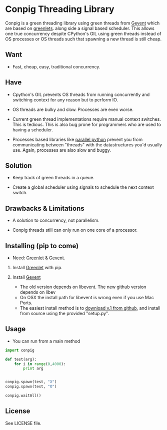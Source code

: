 Conpig Threading Library
========================

Conpig is a green threading library using green threads from [Gevent](http://www.gevent.org/intro.html)
which are based on [greenlets](https://pypi.python.org/pypi/greenlet).
along side a signal based scheduler.
This allows one true concurrency despite CPython's GIL using green threads instead of OS processes or OS threads such that spawning a new thread is still cheap.

Want
----

* Fast, cheap, easy, traditional concurrency.

Have
----

* Cpython's GIL prevents OS threads from running concurrently and switching context for any reason but to perform IO.

* OS threads are bulky and slow.  Processes are even worse.

* Current green thread implementations require manual context switches.  This is tedious. This is also bug prone for programmers who are used to having a scheduler.

* Processes based libraries like [parallel python](http://www.parallelpython.com/) prevent you from communicating between "threads" with the datastructures you'd usually use.  Again, processes are also slow and buggy.

Solution
--------

* Keep track of green threads in a queue.

* Create a global scheduler using signals to schedule the next context switch.

Drawbacks & Limitations
-----------------------

* A solution to concurrency, not parallelism.

* Conpig threads still can only run on one core of a processor.


Installing (pip to come)
------------------------

* Need: [Greenlet](https://pypi.python.org/pypi/greenlet)  & [Gevent](http://www.gevent.org/intro.html).

1. Install [Greenlet](https://pypi.python.org/pypi/greenlet) with pip.

2. Install [Gevent](http://www.gevent.org/intro.html) 
    - The old version depends on libevent.  The new github version depends on libev
    - On OSX the install path for libevent is wrong even if you use Mac Ports. 
    - The easiest install method is to [download v.1 from github](https://github.com/surfly/gevent), and install from source using the provided "setup.py".  

Usage
-----

* You can run from a main method

```python
import conpig

def test(arg):
    for i in range(0,4000):
        print arg


conpig.spawn(test, "X")    
conpig.spawn(test, "O")

conpig.waitAll()
```


License
-------

See LICENSE file.